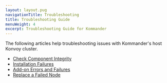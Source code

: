 ```yaml
---
layout: layout.pug
navigationTitle: Troubleshooting
title: Troubleshooting Guide
menuWeight: 4
excerpt: Troubleshooting Guide for Kommander
---
```


The following articles help troubleshooting issues with Kommander's host Konvoy cluster.

* [Check Component Integrity](https://docs.d2iq.com/ksphere/konvoy/latest/troubleshooting/check-components/)
* [Installation Failures](https://docs.d2iq.com/ksphere/konvoy/latest/troubleshooting/failed-installations/)
* [Add-on Errors and Failures](https://docs.d2iq.com/ksphere/konvoy/latest/troubleshooting/failed-addons/)
* [Replace a Failed Node](https://docs.d2iq.com/ksphere/konvoy/latest/troubleshooting/replace-a-failed-node/)
<!-- * [Generate a Diagnostic Bundle](ADD_URL_HERE) -->
